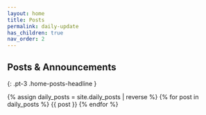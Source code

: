 ```yaml
---
layout: home
title: Posts
permalink: daily-update
has_children: true
nav_order: 2
---
```


## Posts & Announcements

{: .pt-3 .home-posts-headline }

{% assign daily_posts = site.daily_posts | reverse %}
{% for post in daily_posts %}
{{ post }}
{% endfor %}
